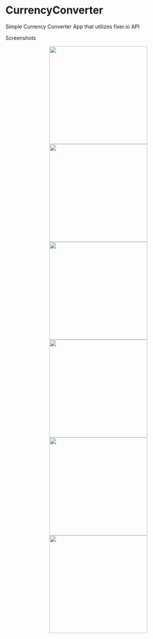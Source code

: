 # CurrencyConverter
Simple Currency Converter App that utilizes fixer.io API

Screenshots
<p align="center">
  <img src="http://kandidproductions.com/github/currencyconverter/IMG_1503.PNG" width="266"/>
  <img src="http://kandidproductions.com/github/currencyconverter/IMG_1505.PNG" width="266"/>
  <img src="http://kandidproductions.com/github/currencyconverter/IMG_1506.PNG" width="266"/>
  <img src="http://kandidproductions.com/github/currencyconverter/IMG_1507.PNG" width="266"/>
  <img src="http://kandidproductions.com/github/currencyconverter/IMG_1508.PNG" width="266"/>
  <img src="http://kandidproductions.com/github/currencyconverter/IMG_1509.PNG" width="266"/>
</p>
